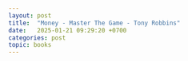 ```yaml
---
layout: post
title:  "Money - Master The Game - Tony Robbins"
date:   2025-01-21 09:29:20 +0700
categories: post
topic: books
---
```


#


